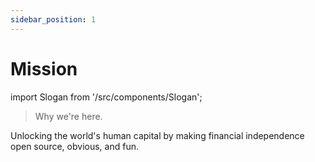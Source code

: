 ```yaml
---
sidebar_position: 1
---
```


# Mission

import Slogan from '/src/components/Slogan';

>Why we're here.

Unlocking the world's human capital by making financial independence open source, obvious, and fun.

<Slogan/>